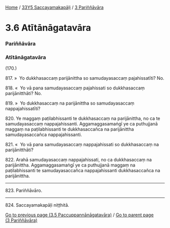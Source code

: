 
[Home](/) / [33Y5 Saccayamakapāḷi](/tipitaka/33Y5.md) / [3 Pariññāvāra](/tipitaka/33Y5/3.md)

# 3.6 Atītānāgatavāra

### Pariññāvāra

### Atītānāgatavāra

(170.)

817\. »  Yo dukkhasaccaṃ parijānittha so samudayasaccaṃ pajahissatīti? No.

818\. «  Yo vā pana samudayasaccaṃ pajahissati so dukkhasaccaṃ parijānitthāti? No.

819\. »  Yo dukkhasaccaṃ na parijānittha so samudayasaccaṃ nappajahissatīti?

820\. Ye maggaṃ paṭilabhissanti te dukkhasaccaṃ na parijānittha, no ca te samudayasaccaṃ nappajahissanti. Aggamaggasamaṅgī ye ca puthujjanā maggaṃ na paṭilabhissanti te dukkhasaccañca na parijānittha samudayasaccañca nappajahissanti.

821\. «  Yo vā pana samudayasaccaṃ nappajahissati so dukkhasaccaṃ na parijānitthāti?

822\. Arahā samudayasaccaṃ nappajahissati, no ca dukkhasaccaṃ na parijānittha. Aggamaggasamaṅgī ye ca puthujjanā maggaṃ na paṭilabhissanti te samudayasaccañca nappajahissanti dukkhasaccañca na parijānittha.

---

823\. Pariññāvāro.



---

824\. Saccayamakapāḷi niṭṭhitā.



[Go to previous page (3.5 Paccuppannānāgatavāra)](/tipitaka/33Y5/3/3.5.md) / [Go to parent page (3 Pariññāvāra)](/tipitaka/33Y5/3.md)


